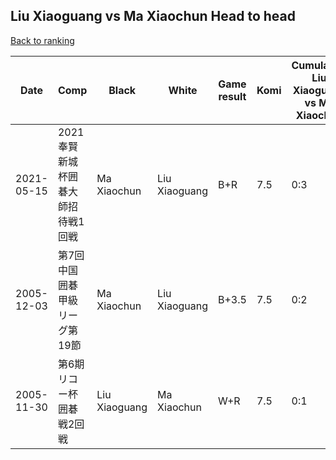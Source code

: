 ## Liu Xiaoguang vs Ma Xiaochun Head to head

[Back to ranking](../../index.md)




| **Date** | **Comp** | **Black** | **White** | **Game result** | **Komi** | **Cumulative Liu Xiaoguang vs Ma Xiaochun** | **Liu Xiaoguang streak** | **Ma Xiaochun streak** | 
| --- | --- | --- | --- | --- | --- | --- | --- | --- |
| 2021-05-15 | 2021奉賢新城杯囲碁大師招待戦1回戦 | Ma Xiaochun | Liu Xiaoguang | B+R | 7.5 | 0:3 | 0 | 3 | 
| 2005-12-03 | 第7回中国囲碁甲級リーグ第19節 | Ma Xiaochun | Liu Xiaoguang | B+3.5 | 7.5 | 0:2 | 0 | 2 | 
| 2005-11-30 | 第6期リコー杯囲碁戦2回戦 | Liu Xiaoguang | Ma Xiaochun | W+R | 7.5 | 0:1 | 0 | 1 |




